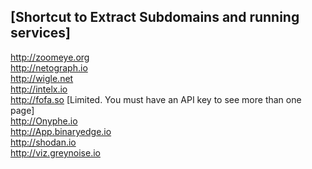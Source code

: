 [Shortcut to Extract Subdomains and running services]
---
http://zoomeye.org<br>
http://netograph.io<br>
http://wigle.net<br>
http://intelx.io<br>
http://fofa.so [Limited. You must have an API key to see more than one page]<br>
http://Onyphe.io<br>
http://App.binaryedge.io<br>
http://shodan.io<br>
http://viz.greynoise.io<br>


